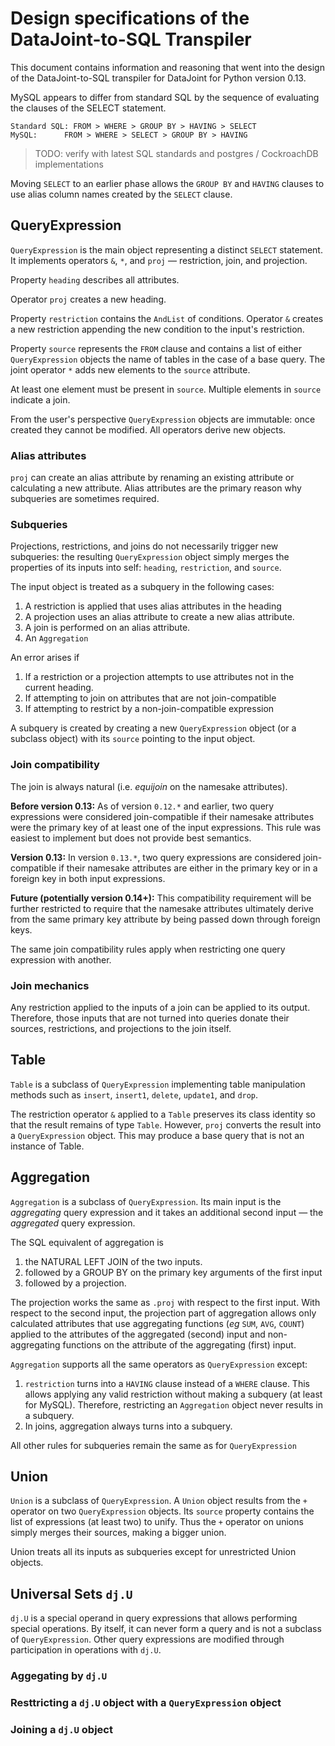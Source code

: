 # Design specifications of the DataJoint-to-SQL Transpiler
This document contains information and reasoning that went into the design of the DataJoint-to-SQL transpiler for DataJoint for Python version 0.13.

MySQL appears to differ from standard SQL by the sequence of evaluating the clauses of the SELECT statement.

```
Standard SQL: FROM > WHERE > GROUP BY > HAVING > SELECT
MySQL:		FROM > WHERE > SELECT > GROUP BY > HAVING
```

> TODO:  verify with latest SQL standards and postgres / CockroachDB implementations

Moving `SELECT` to an earlier phase allows the `GROUP BY` and `HAVING` clauses to use alias column names created by the `SELECT` clause.

## QueryExpression
`QueryExpression` is the main object representing a distinct `SELECT` statement.
It implements operators `&`, `*`, and `proj`  — restriction, join, and projection.

Property `heading` describes all attributes.

Operator `proj` creates a new heading.

Property `restriction` contains the `AndList` of conditions. Operator `&` creates a new restriction appending the new condition to the input's restriction.

Property `source` represents the `FROM` clause and contains a list of either `QueryExpression` objects the name of tables in the case of a base query.
The joint operator `*` adds new elements to the `source` attribute.

At least one element must be present in `source`. Multiple elements in `source` indicate a join.

From the user's perspective `QueryExpression` objects are immutable: once created they cannot be modified. All operators derive new objects.

### Alias attributes
`proj` can create an alias attribute by renaming an existing attribute or calculating a new attribute.
Alias attributes are the primary reason why subqueries are sometimes required.

### Subqueries
Projections, restrictions, and joins do not necessarily trigger new subqueries: the resulting `QueryExpression` object simply merges the properties of its inputs into self: `heading`, `restriction`, and `source`.

The input object is treated as a subquery in the following cases:
1. A restriction is applied that uses alias attributes in the heading
1. A projection uses an alias attribute to create a new alias attribute.
1. A join is performed on an alias attribute.
1. An `Aggregation`


An error arises if
1. If a restriction or a projection attempts to use attributes not in the current heading.
2. If attempting to join on attributes that are not join-compatible
3. If attempting to restrict by a non-join-compatible expression

A subquery is created by creating a new `QueryExpression` object (or a subclass object) with its `source` pointing to the input object.

### Join compatibility
The join is always natural (i.e. *equijoin* on the namesake attributes).

**Before version 0.13:** As of version `0.12.*` and earlier, two query expressions were considered join-compatible if their namesake attributes were the primary key of at least one of the input expressions. This rule was easiest to implement but does not provide best semantics.

**Version 0.13:** In version `0.13.*`, two query expressions are considered join-compatible if their namesake attributes are either in the primary key or in a foreign key in both input expressions.

 **Future (potentially version 0.14+):**
 This compatibility requirement will be further restricted to require that the namesake attributes ultimately derive from the same primary key attribute by being passed down through foreign keys.

The same join compatibility rules apply when restricting one query expression with another.

### Join mechanics
Any restriction applied to the inputs of a join can be applied to its output.
Therefore, those inputs that are not turned into queries donate their sources, restrictions, and projections to the join itself.

## Table
`Table` is a subclass of `QueryExpression` implementing table manipulation methods such as `insert`, `insert1`, `delete`, `update1`, and `drop`.

The restriction operator `&` applied to a `Table` preserves its class identity so that the result remains of type `Table`.
However, `proj` converts the result into a `QueryExpression` object. This may produce a base query that is not an instance of Table.

## Aggregation
`Aggregation` is a subclass of `QueryExpression`.
Its main input is the *aggregating* query expression and it takes an additional second input — the *aggregated* query expression.

The SQL equivalent of aggregation is
1. the NATURAL LEFT JOIN of the two inputs.
1. followed by a GROUP BY on the primary key arguments of the first input
1. followed by a projection.

The projection works the same as `.proj` with respect to the first input.
With respect to the second input, the projection part of aggregation allows only calculated attributes that use aggregating functions (*eg* `SUM`, `AVG`, `COUNT`)  applied to the attributes of the aggregated (second) input and non-aggregating functions on the attribute of the aggregating (first) input.

`Aggregation` supports all the same operators as `QueryExpression` except:
1. `restriction` turns into a `HAVING` clause instead of a `WHERE` clause. This allows applying any valid restriction without making a subquery (at least for MySQL). Therefore, restricting an `Aggregation` object never results in a subquery.
2. In joins, aggregation always turns into a subquery.

All other rules for subqueries remain the same as for `QueryExpression`

## Union
`Union` is a subclass of `QueryExpression`.
A `Union` object results from the `+` operator on two `QueryExpression` objects.
Its `source` property contains the list of expressions (at least two) to unify.
Thus the `+` operator on unions simply merges their sources, making a bigger union.

Union treats all its inputs as subqueries except for unrestricted Union objects.

## Universal Sets `dj.U`
`dj.U` is a special operand in query expressions that allows performing special operations.  By itself, it can never form a query and is not a subclass of `QueryExpression`. Other query expressions are modified through participation in operations with `dj.U`.

### Aggegating by `dj.U`

### Resttricting a `dj.U` object with a `QueryExpression` object

### Joining a `dj.U` object
